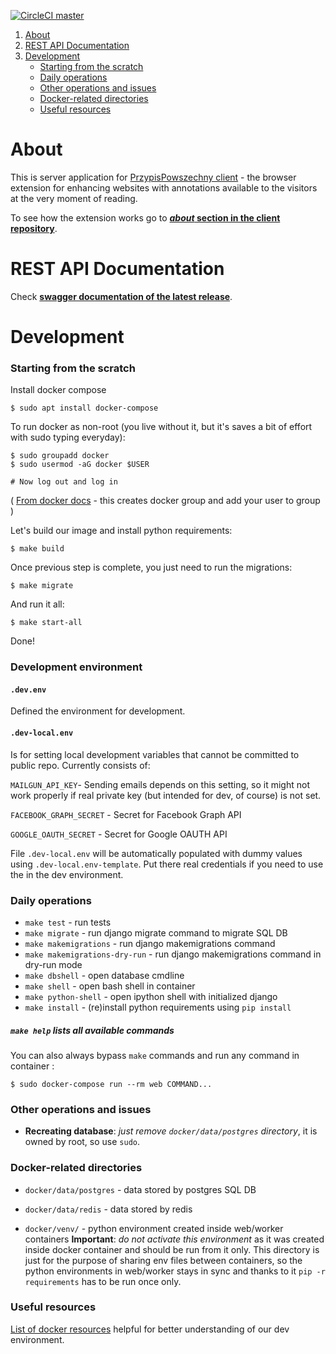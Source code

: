 [![CircleCI master](https://circleci.com/gh/PrzypisPowszechny/pp/tree/master.svg?style=shield)](https://circleci.com/gh/PrzypisPowszechny/pp/tree/master)


1. [About](#about)
2. [REST API Documentation](#rest-api-documentation)
2. [Development](#development)
   - [Starting from the scratch](#starting-from-the-scratch)  
   - [Daily operations](#daily-operations) 
   - [Other operations and issues](#other-operations-and-issues)
   - [Docker-related directories](#docker-related-directories) 
   - [Useful resources](#useful-resources) 


# About

This is server application for [PrzypisPowszechny client](https://github.com/PrzypisPowszechny/pp-client) - the browser extension for enhancing websites with annotations 
available to the visitors at the very moment of reading.

To see how the extension works go to 
**[_about_ section in the client repository](https://github.com/PrzypisPowszechny/pp-client#about)**.


# REST API Documentation 

Check **[swagger documentation of the latest release](https://app.przypispowszechny.pl/api/docs/)**.

# Development

### Starting from the scratch

Install docker compose

`$ sudo apt install docker-compose`

To run docker as non-root (you live without it, but it's saves a bit of effort with sudo typing everyday):

```
$ sudo groupadd docker
$ sudo usermod -aG docker $USER

# Now log out and log in
```
(
[From docker docs](https://docs.docker.com/install/linux/linux-postinstall/#manage-docker-as-a-non-root-user) - 
this creates docker group and add your user to group
)

Let's build our image and install python requirements:

`$ make build`

Once previous step is complete, you just need to run the migrations:

`$ make migrate`

And run it all:

`$ make start-all`

Done!

### Development environment

#### `.dev.env`
Defined the environment for development. 

#### `.dev-local.env`
Is for setting local development variables that cannot be committed to public repo.
Currently consists of: 
 
 `MAILGUN_API_KEY`- Sending emails depends on this setting, so it might not work properly if real private key 
 (but intended for dev, of course) is not set.
 
 `FACEBOOK_GRAPH_SECRET` - Secret for Facebook Graph API
 
 `GOOGLE_OAUTH_SECRET` - Secret for Google OAUTH API
 
File `.dev-local.env` will be automatically populated with dummy values using `.dev-local.env-template`. 
Put there real credentials if you need to use the in the dev environment.     

### Daily operations

- `make test` - run tests
- `make migrate` - run django migrate command to migrate SQL DB
- `make makemigrations` - run django makemigrations command
- `make makemigrations-dry-run` - run django makemigrations command in dry-run mode
- `make dbshell` - open database cmdline
- `make shell` - open bash shell in container 
- `make python-shell` - open ipython shell with initialized django 
- `make install` - (re)install python requirements using `pip install`

##### `make help` lists all available commands

You can also always bypass `make` commands and run any command in container : 

`$ sudo docker-compose run --rm web COMMAND...`


### Other operations and issues

- **Recreating database**: _just remove `docker/data/postgres` directory_, it is owned by root, so use `sudo`.


### Docker-related directories

- `docker/data/postgres` - data stored by postgres SQL DB

- `docker/data/redis` - data stored by redis

- `docker/venv/` - python environment created inside web/worker containers
**Important**: _do not activate this environment_ as it was created inside docker container and should be run from it
only. This directory is just for the purpose of sharing env files between containers, so the python environments in 
web/worker stays in sync and thanks to it `pip -r requirements` has to be run once only. 



### Useful resources

[List of docker resources](./docs/docker-resources.md) helpful for better understanding of our dev environment.
